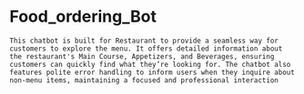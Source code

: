 # Food_ordering_Bot

    This chatbot is built for Restaurant to provide a seamless way for customers to explore the menu. It offers detailed information about the restaurant's Main Course, Appetizers, and Beverages, ensuring customers can quickly find what they’re looking for. The chatbot also features polite error handling to inform users when they inquire about non-menu items, maintaining a focused and professional interaction
